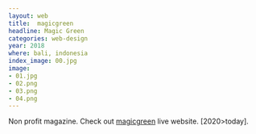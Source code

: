 ```yaml
---
layout: web
title:  magicgreen
headline: Magic Green
categories: web-design
year: 2018
where: bali, indonesia
index_image: 00.jpg
image:
- 01.jpg
- 02.png
- 03.png
- 04.png
---
```

Non profit magazine.
Check out [magicgreen](https://magicgreen.junglestar.org?source=rokma.com) live website.
[2020>today].
